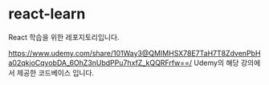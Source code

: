# react-learn
 
React 학습을 위한 레포지토리입니다.

https://www.udemy.com/share/101Way3@QMIMHSX78E7TaH7T8ZdvenPbHa02qkjoCqyobDA_6OhZ3nUbdPPu7hxfZ_kQQRFrfw==/
Udemy의 해당 강의에서 제공한 코드베이스 입니다.